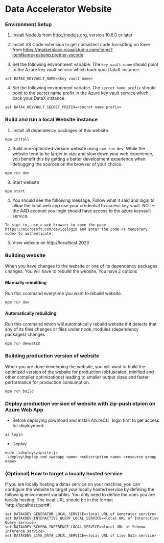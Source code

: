 # Data Accelerator Website

### Environment Setup
1. Install NodeJs from http://nodejs.org, version 10.6.0 or later

2. Install VS Code extension to get consistent code formatting on Save from https://marketplace.visualstudio.com/items?itemName=esbenp.prettier-vscode

3. Set the following environment variable. The ```key vault name``` should point to the Azure key vault service which back your DataX instance.
```
set DATAX_KEYVAULT_NAME=<key vault name>
```

4. Set the following environment variable. The ```secret name prefix``` should point to the secret name prefix in the Azure key vault service which back your DataX instance.
```
set DATAX_KEYVAULT_SECRET_PREFIX=<secret name prefix>
```

### Build and run a local Website instance

1. Install all dependency packages of this website.
```
npm install
```

2. Build non-optimized version website using ```npm run dev```. While the website tend to be larger in size and slow down your web experience, you benefit
this by getting a better development experience when debugging the sources on the browser of your choice. 
```
npm run dev
```

3. Start website
```
npm start
```

4. You should see the following message. Follow what it said and login to allow the local web app use your credential to access key vault. NOTE: the AAD account you login should have access to the azure keyvault service.
```
To sign in, use a web browser to open the page https://microsoft.com/devicelogin and enter the code <a temporary code> to authenticate.
```

5. View website on http://localhost:2020

### Building website
When you have changes to the website or one of its dependency packages changes. You will have to rebuild the website. You have 2 options

#### Manually rebuilding 
Run this command everytime you want to rebuild website.
```
npm run dev
```

#### Automatically rebuilding
Run this command which will automatically rebuild website if it detects that any of its files changes or files under node_modules (dependency packages) changes
```
npm run devwatch
```

### Building production version of website
When you are done developing the website, you will want to build the optimized version of the website for production (obfuscated, minified and other compiler optimizations) leading to smaller output sizes and 
faster performance for production consumption.
```
npm run build
```

### Deploy production version of website with zip-push otpion on Azure Web App
* Before deploying
download and install AzureCLI, login first to get access for deployment:
```
az login
```

* Deploy
```
node .\deploy\zipsite.js
.\deploy\deploy.cmd <webapp name> <subscription name> <resource group name>
```

### (Optional) How to target a locally hosted service
If you are locally hosting a datax service on your machine, you can configure the website to target your locally hosted
service by defining the following enivornment variables. You only need to define the ones you are locally hosting.
The local URL should be in the format 'http://localhost:port#'.
```
set DATAXDEV_GENERATOR_LOCAL_SERVICE=<local URL of Generator service>
set DATAXDEV_INTERACTIVE_QUERY_LOCAL_SERVICE=<local URL of Interactive Query service>
set DATAXDEV_SCHEMA_INFERENCE_LOCAL_SERVICE=<local URL of Schema Inference service>
set DATAXDEV_LIVE_DATA_LOCAL_SERVICE=<local URL of Live Data service>
```
